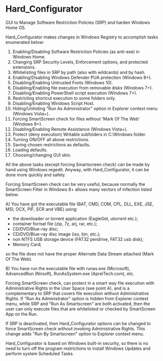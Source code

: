 # Hard_Configurator
GUI to Manage Software Restriction Policies (SRP) and harden Windows Home OS.

Hard_Configurator makes changes in Windows Registry to accomplish tasks enumerated below:

1. Enabling/Disabling Software Restriction Policies (as anti-exe) in Windows Home.
2. Changing SRP Security Levels, Enforcement options, and protected extensions.
3. Whitelisting files in SRP by path (also with wildcards) and by hash.
4. Enabling/Disabling Windows Defender PUA protection (Windows 8+).
5. Disabling/Enabling Untrusted Fonts (Windows 10).
6. Disabling/Enabling file execution from removable disks (Windows 7+).
7. Disabling/Enabling PowerShell script execution (Windows 7+).
8. Restricting shortcut execution to some folders only.
9. Disabling/Enabling Windows Script Host.
10. Hiding/Unhiding "Run As Administrator" option in Explorer context menu (Windows Vista+).
11. Forcing SmartScreen check for files without 'Mark Of The Web' (Windows 8+).
12. Disabling/Enabling Remote Assistance (Windows Vista+).
13. Protect (deny execution) Writable subfolders in C:\Windows folder.
14. Turning ON/OFF  all above restrictions.
15. Saving chosen restrictions as defaults.
16. Loading defaults.
17. Choosing/changing GUI skin.

All the above tasks (except forcing Smartscreen check) can be made by hand using Windows regedit. Anyway, with Hard_Configurator, it can be done more quickly and safely. 

Forcing SmartScreen check can be very useful, because normally the SmartScreen Filter in Windows 8+ allows many vectors of infection listed below:

A) You have got the executable file (BAT, CMD, COM, CPL, DLL, EXE, JSE, MSI, OCX, PIF, SCR and VBE) using:
* the downloader or torrent application (EagleGet, utorrent etc.);
* container format file (zip, 7z, arj, rar, etc.);
* CD/DVD/Blue-ray disc;
* CD/DVD/Blue-ray disc image (iso, bin, etc.);
* non NTFS USB storage device (FAT32 pendrive, FAT32 usb disk);
* Memory Card;

so the file does not have the proper Alternate Data Stream attached (Mark Of The Web).

B) You have run the executable file with runas.exe (Microsoft), AdvancedRun (Nirsoft), RunAsSystem.exe (AprelTech.com), etc.

Forcing SmartScreen check, can protect in a smart way file execution with Administrative Rights in the User Space (see point A), and is a complementary to SRP that covers file execution without Administrative Rights. If "Run As Administrator" option is hidden from Explorer context menu, while SRP and "Run As Smartscreen" are both activated, then the user can only execute files that are whitelisted or checked by SmartScreen App on the Run.

If SRP is deactivated, then Hard_Configurator options can be changed to force SmartScreen check without invoking Administrative Rights. This change adds "Run By Smartscreen" option to Explorer context menu.

Hard_Configurator is based on Windows built-in security, so there is no need to turn off the program restrictions to install Windows Updates and perform system Scheduled Tasks.


